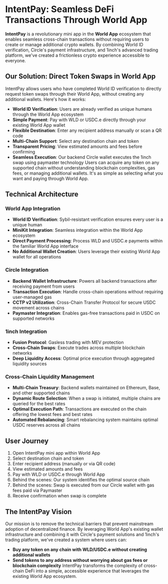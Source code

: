 # IntentPay: Seamless DeFi Transactions Through World App
**IntentPay** is a revolutionary mini app in the **World App** ecosystem that enables seamless cross-chain transactions without requiring users to create or manage additional crypto wallets. By combining World ID verification, Circle's payment infrastructure, and 1inch's advanced trading platform, we've created a frictionless crypto experience accessible to everyone.

## Our Solution: Direct Token Swaps in World App
IntentPay allows users who have completed World ID verification to directly request token swaps through their World App, without creating any additional wallets. Here's how it works:
- **World ID Verification**: Users are already verified as unique humans through the World App ecosystem
- **Simple Payment**: Pay with WLD or USDC.e directly through your existing World App wallet
- **Flexible Destination**: Enter any recipient address manually or scan a QR code
- **Multi-Chain Support**: Select any destination chain and token
- **Transparent Pricing**: View estimated amounts and fees before confirming
- **Seamless Execution**: Our backend Circle wallet executes the 1inch swap using paymaster technology
Users can acquire any token on any supported chain without understanding blockchain complexities, gas fees, or managing additional wallets. It's as simple as selecting what you want and paying through World App.

## Technical Architecture
### World App Integration
- **World ID Verification**: Sybil-resistant verification ensures every user is a unique human
- **MiniKit Integration**: Seamless integration within the World App ecosystem
- **Direct Payment Processing**: Process WLD and USDC.e payments within the familiar World App interface
- **No Additional Wallet Creation**: Users leverage their existing World App wallet for all operations

### Circle Integration
- **Backend Wallet Infrastructure**: Powers all backend transactions after receiving payment from users
- **Transaction Execution**: Handle cross-chain operations without requiring user-managed gas
- **CCTP v2 Utilization**: Cross-Chain Transfer Protocol for secure USDC movement across chains
- **Paymaster Integration**: Enables gas-free transactions paid in USDC on supported networks

### 1inch Integration
- **Fusion Protocol**: Gasless trading with MEV protection
- **Cross-Chain Swaps**: Execute trades across multiple blockchain networks
- **Deep Liquidity Access**: Optimal price execution through aggregated liquidity sources

### Cross-Chain Liquidity Management
- **Multi-Chain Treasury**: Backend wallets maintained on Ethereum, Base, and other supported chains
- **Dynamic Route Selection**: When a swap is initiated, multiple chains are queried for the best rates
- **Optimal Execution Path**: Transactions are executed on the chain offering the lowest fees and best rates
- **Automated Rebalancing**: Smart rebalancing system maintains optimal USDC reserves across all chains

## User Journey
1. Open IntentPay mini app within World App
2. Select destination chain and token
3. Enter recipient address (manually or via QR code)
4. View estimated amounts and fees
5. Pay with WLD or USDC.e through World App
6. Behind the scenes: Our system identifies the optimal source chain
7. Behind the scenes: Swap is executed from our Circle wallet with gas fees paid via Paymaster
8. Receive confirmation when swap is complete

## The IntentPay Vision
Our mission is to remove the technical barriers that prevent mainstream adoption of decentralized finance. By leveraging World App's existing wallet infrastructure and combining it with Circle's payment solutions and 1inch's trading platform, we've created a system where users can:
- **Buy any token on any chain with WLD/USDC.e without creating additional wallets**
- **Send tokens to any address without worrying about gas fees or blockchain complexity**
IntentPay transforms the complexity of cross-chain DeFi into a simple, accessible experience that leverages the existing World App ecosystem.